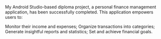My Android Studio-based diploma project, a personal finance management application, has been successfully completed. This application empowers users to:

Monitor their income and expenses;
Organize transactions into categories;
Generate insightful reports and statistics;
Set and achieve financial goals.
